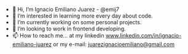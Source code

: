- 👋 Hi, I’m Ignacio Emiliano Juarez - @emij7
- 👀 I’m interested in learning more every day about code.
- 🌱 I’m currently working on some personal projects. 
- 💞️ I’m looking to work in frontend developing.
- 📫 How to reach me... at my linkedin www.linkedin.com/in/ignacio-emiliano-juarez or my e-mail: juarezignacioemiliano@gmail.com 

<!---
emij7/emij7 is a ✨ special ✨ repository because its `README.md` (this file) appears on your GitHub profile.
You can click the Preview link to take a look at your changes.
--->
